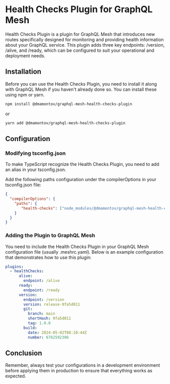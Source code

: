 # Health Checks Plugin for GraphQL Mesh

Health Checks Plugin is a plugin for GraphQL Mesh that introduces new routes specifically designed for monitoring and providing health information about your GraphQL service. This plugin adds three key endpoints: /version, /alive, and /ready, which can be configured to suit your operational and deployment needs.

## Installation

Before you can use the Health Checks Plugin, you need to install it along with GraphQL Mesh if you haven't already done so. You can install these using npm or yarn.

```bash
npm install @dmamontov/graphql-mesh-health-checks-plugin
```

or

```bash
yarn add @dmamontov/graphql-mesh-health-checks-plugin
```

## Configuration

### Modifying tsconfig.json

To make TypeScript recognize the Health Checks Plugin, you need to add an alias in your tsconfig.json.

Add the following paths configuration under the compilerOptions in your tsconfig.json file:

```json
{
  "compilerOptions": {
    "paths": {
       "health-checks": ["node_modules/@dmamontov/graphql-mesh-health-checks-plugin"]
    }
  }
}
```

### Adding the Plugin to GraphQL Mesh

You need to include the Health Checks Plugin in your GraphQL Mesh configuration file (usually .meshrc.yaml). Below is an example configuration that demonstrates how to use this plugin:

```yaml
plugins:
  - healthChecks:
      alive:
        endpoint: /alive
      ready:
        endpoint: /ready
      version:
        endpoint: /version
        version: release-9fa5d011
        git:
          branch: main
          shortHash: 9fa5d011
          tag: 1.0.0
        build:
          date: 2024-05-02T08:10:44Z
          number: 6762592306
```

## Conclusion

Remember, always test your configurations in a development environment before applying them in production to ensure that everything works as expected.
